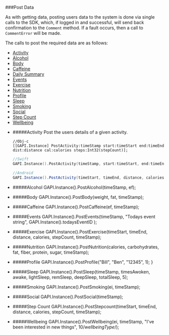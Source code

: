 ###Post Data

As with getting data, posting users data to the system is done via single calls to the SDK, which, if logged in and successful, will send back confirmation to the `Comment` method. If a fault occurs, then a call to `CommentError` will be made.

The calls to post the required data are as follows:

- [Activity](#activity)
- [Alcohol](#alcohol)
- [Body](#body)
- [Caffeine](#caffeine)
- [Daily Summary](#dailysummary)
- [Events](#events)
- [Exercise](#exercise)
- [Nutrition](#nutrition)
- [Profile](#profile)
- [Sleep](#sleep)
- [Smoking](#smoking)
- [Social](#social)
- [Step Count](#step-count)
- [Wellbeing](#wellbeing) 

* #####Activity
	Post the users details of a given activity.

    ```obj-c
    //Obj-c
    [[GAPI.Instance] PostActivity:timeStamp start:timeStart end:timeEnd dist:distance cal:calories steps:Int32(stepCount)];
    ```
    ```swift
    //Swift
    GAPI.Instance().PostActivity(timeStamp, start:timeStart, end:timeEnd, dist:distance, cal:calories, steps:Int32(stepCount));
    ```
    ```java
    //Android
    GAPI.Instance().PostActivity(timeStart, timeEnd, distance, calories, stepCount, timeStamp);
    ```


* #####Alcohol
GAPI.Instance().PostAlcohol(timeStamp, ef);
* #####Body
GAPI.Instance().PostBody(weight, fat, timeStamp);
* #####Caffeine
GAPI.Instance().PostCaffeine(ef, timeStamp);
* #####Events
GAPI.Instance().PostEvents(timeStamp, "Todays event string", GAPI.Instance().todaysEventID );
* #####Exercise
GAPI.Instance().PostExercise(timeStart, timeEnd, distance, calories, stepCount, timeStamp);
* #####Nutrition
GAPI.Instance().PostNutrition(calories, carbohydrates, fat, fiber, protein, sugar, timeStamp);
* #####Profile
GAPI.Instance().PostProfile("Bill", "Ben", "12345", 1); }
* #####Sleep
GAPI.Instance().PostSleep(timeStamp, timesAwoken, awake, lightSleep, remSleep, deepSleep, totalSleep, 5);
* #####Smoking
GAPI.Instance().PostSmoking(ei, timeStamp);
* #####Social
GAPI.Instance().PostSocial(timeStamp);
* #####Step Count
GAPI.Instance().PostStepcount(timeStart, timeEnd, distance, calories, stepCount, timeStamp);
* #####Wellbeing
GAPI.Instance().PostWellbeing(ei, timeStamp, "I've been interested in new things", 10/*wellbeingType*/);
